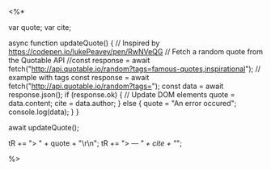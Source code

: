<%*

var quote;
var cite;

async function updateQuote() {
    // Inspired by https://codepen.io/lukePeavey/pen/RwNVeQG
    // Fetch a random quote from the Quotable API
    //const response = await fetch("http://api.quotable.io/random?tags=famous-quotes,inspirational"); // example with tags
    const response = await fetch("http://api.quotable.io/random?tags=");
    const data = await response.json();
    if (response.ok) {
      // Update DOM elements
      quote = data.content;
      cite  = data.author;
    } else {
      quote = "An error occured";
      console.log(data);
    }
  }

await updateQuote();

tR += "> " + quote + "\r\n";
tR += "> &mdash; <cite>" + cite + "</cite>";

%>
